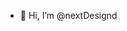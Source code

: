 - 👋 Hi, I’m @nextDesignd

<!---
- 👀 I’m interested in ...
- 🌱 I’m currently learning ...
- 💞️ I’m looking to collaborate on ...
- 📫 How to reach me ...

nextDesignd/nextDesignd is a ✨ special ✨ repository because its `README.md` (this file) appears on your GitHub profile.
You can click the Preview link to take a look at your changes.
--->
